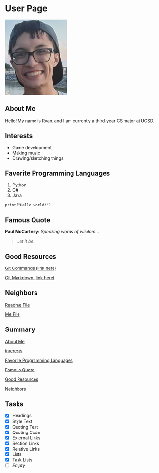 # User Page
![My image](picture_of_me.png)

## About Me

Hello! My name is Ryan, and I am currently a third-year CS major at UCSD.

## Interests

- Game development
- Making music
- Drawing/sketching things

## Favorite Programming Languages

1. Python
2. C#
3. Java

```
print("Hello world!")
```

## Famous Quote

**Paul McCartney:** *Speaking words of wisdom...*
> *Let it be.*

## Good Resources
[Git Commands (link here)](http://guides.beanstalkapp.com/version-control/common-git-commands.html)

[Git Markdown (link here)](https://docs.github.com/en/github/writing-on-github/getting-started-with-writing-and-formatting-on-github/basic-writing-and-formatting-syntax)

## Neighbors

[Readme File](README.md)

[Me File](picture_of_me.PNG)

## Summary

[About Me](#about-me)

[Interests](#interests)

[Favorite Programming Languages](#favorite-programming-languages)

[Famous Quote](#famous-quote)

[Good Resources](#good-resources)

[Neighbors](#neighbors)

## Tasks
- [x] Headings
- [x] Style Text
- [x] Quoting Text
- [x] Quoting Code
- [x] External Links
- [x] Section Links
- [x] Relative Links
- [x] Lists
- [x] Task Lists
- [ ] *Empty*